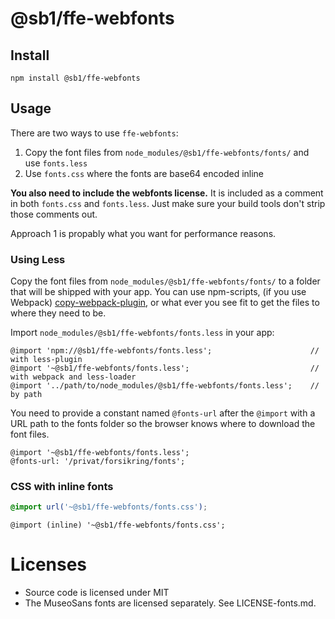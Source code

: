 # @sb1/ffe-webfonts

## Install

```
npm install @sb1/ffe-webfonts
```

## Usage

There are two ways to use `ffe-webfonts`:

1. Copy the font files from `node_modules/@sb1/ffe-webfonts/fonts/` and use `fonts.less`
2. Use `fonts.css` where the fonts are base64 encoded inline

**You also need to include the webfonts license.** It is included as a comment in both `fonts.css` and `fonts.less`.
Just make sure your build tools don't strip those comments out.

Approach 1 is propably what you want for performance reasons.

### Using Less

Copy the font files from `node_modules/@sb1/ffe-webfonts/fonts/` to a folder that will be shipped with your app. You can use
npm-scripts, (if you use Webpack) [copy-webpack-plugin](https://github.com/webpack-contrib/copy-webpack-plugin), or what
ever you see fit to get the files to where they need to be.

Import `node_modules/@sb1/ffe-webfonts/fonts.less` in your app:

```less
@import 'npm://@sb1/ffe-webfonts/fonts.less';                      // with less-plugin
@import '~@sb1/ffe-webfonts/fonts.less';                           // with webpack and less-loader
@import '../path/to/node_modules/@sb1/ffe-webfonts/fonts.less';    // by path
```

You need to provide a constant named `@fonts-url` after the `@import` with a URL path to the fonts folder so the browser
knows where to download the font files.

```less
@import '~@sb1/ffe-webfonts/fonts.less';
@fonts-url: '/privat/forsikring/fonts';
```

### CSS with inline fonts

```css
@import url('~@sb1/ffe-webfonts/fonts.css');
```

```less
@import (inline) '~@sb1/ffe-webfonts/fonts.css';
```

# Licenses

* Source code is licensed under MIT
* The MuseoSans fonts are licensed separately. See LICENSE-fonts.md.
